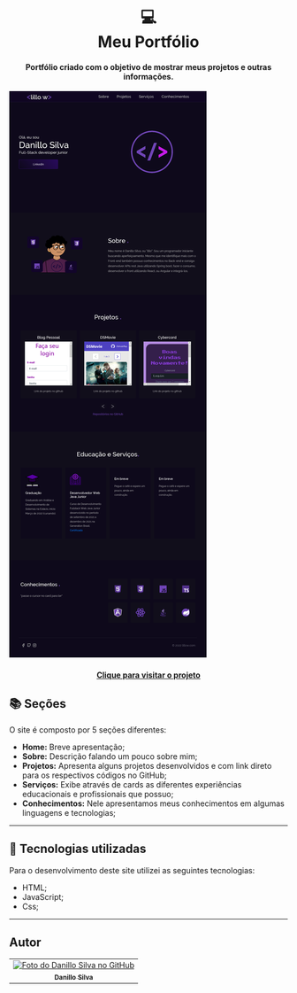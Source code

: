 <h1 align="center">
  💻<br>Meu Portfólio
</h1>

<h4 align="center">
  Portfólio criado com o objetivo de mostrar meus projetos e outras informações.
</h4>

![Imagem](assets/images/readme.png)

<h4 align="center"><a href="https://lillow.github.io/my-portfolio/">Clique para visitar o projeto</a></h4>

## 📚 Seções

O site é composto por 5 seções diferentes:

-   **Home:** Breve apresentação;
-   **Sobre:** Descrição falando um pouco sobre mim;
-   **Projetos:** Apresenta alguns projetos desenvolvidos e com link direto para os respectivos códigos no GitHub;
-   **Serviços:** Exibe através de cards as diferentes experiências educacionais e profissionais que possuo;
-   **Conhecimentos:** Nele apresentamos meus conhecimentos em algumas linguagens e tecnologias;

---

## 💼 Tecnologias utilizadas

Para o desenvolvimento deste site utilizei as seguintes tecnologias:

-   HTML;
-   JavaScript;
-   Css;

---

## Autor<br>

<table>
  <tr>
    <td align="center">
      <a href="https://github.com/lillow">
        <img src="https://avatars.githubusercontent.com/u/33943534?v=4" width="100px;" alt="Foto do Danillo Silva no GitHub"/><br>
        <sub>
          <b>Danillo Silva</b>
        </sub>
      </a>
    </td>
  </tr>
</table>
